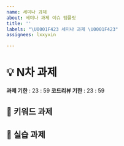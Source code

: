 ```yaml
---
name: 세미나 과제
about: 세미나 과제 이슈 템플릿
title: ''
labels: "\U0001F423 세미나 과제 \U0001F423"
assignees: lxxyxin

---
```


# 💡 N차 과제
**과제 기한** :  23 : 59
**코드리뷰 기한** :  23 : 59

## 📌 키워드 과제

## 👾 실습 과제
